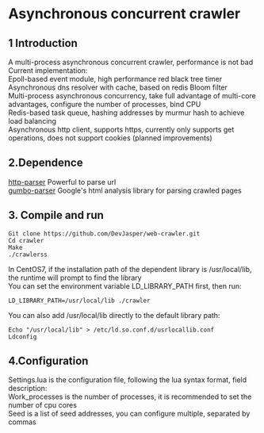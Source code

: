 # Asynchronous concurrent crawler

## 1 Introduction

A multi-process asynchronous concurrent crawler, performance is not bad <br>
Current implementation:<br>
Epoll-based event module, high performance red black tree timer<br>
Asynchronous dns resolver with cache, based on redis Bloom filter<br>
Multi-process asynchronous concurrency, take full advantage of multi-core advantages, configure the number of processes, bind CPU<br>
Redis-based task queue, hashing addresses by murmur hash to achieve load balancing <br>
Asynchronous http client, supports https, currently only supports get operations, does not support cookies (planned improvements)<br>

## 2.Dependence

[http-parser](https://github.com/nodejs/http-parser) Powerful to parse url<br>
[gumbo-parser](https://github.com/google/gumbo-parser) Google's html analysis library for parsing crawled pages<br>

## 3. Compile and run

```
Git clone https://github.com/DevJasper/web-crawler.git
Cd crawler
Make
./crawlerss
```

In CentOS7, if the installation path of the dependent library is /usr/local/lib, the runtime will prompt to find the library<br>
You can set the environment variable LD_LIBRARY_PATH first, then run:<br>

```
LD_LIBRARY_PATH=/usr/local/lib ./crawler
```

You can also add /usr/local/lib directly to the default library path:<br>

```
Echo "/usr/local/lib" > /etc/ld.so.conf.d/usrlocallib.conf
Ldconfig
```

## 4.Configuration

Settings.lua is the configuration file, following the lua syntax format, field description:<br>
Work_processes is the number of processes, it is recommended to set the number of cpu cores<br>
Seed is a list of seed addresses, you can configure multiple, separated by commas<br>
